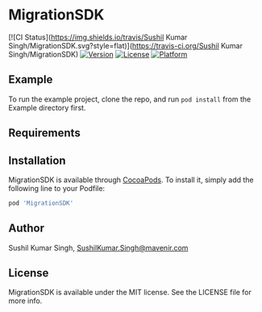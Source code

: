 # MigrationSDK

[![CI Status](https://img.shields.io/travis/Sushil Kumar Singh/MigrationSDK.svg?style=flat)](https://travis-ci.org/Sushil Kumar Singh/MigrationSDK)
[![Version](https://img.shields.io/cocoapods/v/MigrationSDK.svg?style=flat)](https://cocoapods.org/pods/MigrationSDK)
[![License](https://img.shields.io/cocoapods/l/MigrationSDK.svg?style=flat)](https://cocoapods.org/pods/MigrationSDK)
[![Platform](https://img.shields.io/cocoapods/p/MigrationSDK.svg?style=flat)](https://cocoapods.org/pods/MigrationSDK)

## Example

To run the example project, clone the repo, and run `pod install` from the Example directory first.

## Requirements

## Installation

MigrationSDK is available through [CocoaPods](https://cocoapods.org). To install
it, simply add the following line to your Podfile:

```ruby
pod 'MigrationSDK'
```

## Author

Sushil Kumar Singh, SushilKumar.Singh@mavenir.com

## License

MigrationSDK is available under the MIT license. See the LICENSE file for more info.
